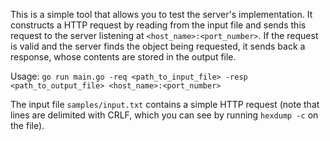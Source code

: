 This is a simple tool that allows you to test the server's implementation. It constructs a HTTP request by reading from the input file and sends this request to the server listening at  `<host_name>:<port_number>`.  If the request is valid and the server finds the object being requested, it sends back a response, whose contents are stored in the output file.

Usage:
`go run main.go -req <path_to_input_file> -resp <path_to_output_file> <host_name>:<port_number>`

The input file `samples/input.txt` contains a simple HTTP request (note that lines are delimited with CRLF,
which you can see by running `hexdump -c` on the file).

